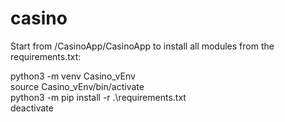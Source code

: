 # casino

Start from /CasinoApp/CasinoApp to install all modules from the requirements.txt:  
  
python3 -m venv Casino_vEnv  
source Casino_vEnv/bin/activate  
python3 -m pip install -r .\requirements.txt  
deactivate  
